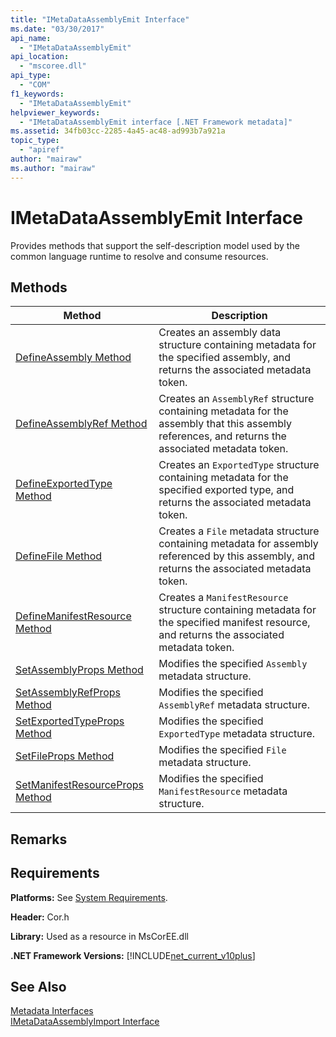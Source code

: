 ```yaml
---
title: "IMetaDataAssemblyEmit Interface"
ms.date: "03/30/2017"
api_name: 
  - "IMetaDataAssemblyEmit"
api_location: 
  - "mscoree.dll"
api_type: 
  - "COM"
f1_keywords: 
  - "IMetaDataAssemblyEmit"
helpviewer_keywords: 
  - "IMetaDataAssemblyEmit interface [.NET Framework metadata]"
ms.assetid: 34fb03cc-2285-4a45-ac48-ad993b7a921a
topic_type: 
  - "apiref"
author: "mairaw"
ms.author: "mairaw"
---
```

# IMetaDataAssemblyEmit Interface
Provides methods that support the self-description model used by the common language runtime to resolve and consume resources.  
  
## Methods  
  
|Method|Description|  
|------------|-----------------|  
|[DefineAssembly Method](../../../../docs/framework/unmanaged-api/metadata/imetadataassemblyemit-defineassembly-method.md)|Creates an assembly data structure containing metadata for the specified assembly, and returns the associated metadata token.|  
|[DefineAssemblyRef Method](../../../../docs/framework/unmanaged-api/metadata/imetadataassemblyemit-defineassemblyref-method.md)|Creates an `AssemblyRef` structure containing metadata for the assembly that this assembly references, and returns the associated metadata token.|  
|[DefineExportedType Method](../../../../docs/framework/unmanaged-api/metadata/imetadataassemblyemit-defineexportedtype-method.md)|Creates an `ExportedType` structure containing metadata for the specified exported type, and returns the associated metadata token.|  
|[DefineFile Method](../../../../docs/framework/unmanaged-api/metadata/imetadataassemblyemit-definefile-method.md)|Creates a `File` metadata structure containing metadata for assembly referenced by this assembly, and returns the associated metadata token.|  
|[DefineManifestResource Method](../../../../docs/framework/unmanaged-api/metadata/imetadataassemblyemit-definemanifestresource-method.md)|Creates a `ManifestResource` structure containing metadata for the specified manifest resource, and returns the associated metadata token.|  
|[SetAssemblyProps Method](../../../../docs/framework/unmanaged-api/metadata/imetadataassemblyemit-setassemblyprops-method.md)|Modifies the specified `Assembly` metadata structure.|  
|[SetAssemblyRefProps Method](../../../../docs/framework/unmanaged-api/metadata/imetadataassemblyemit-setassemblyrefprops-method.md)|Modifies the specified `AssemblyRef` metadata structure.|  
|[SetExportedTypeProps Method](../../../../docs/framework/unmanaged-api/metadata/imetadataassemblyemit-setexportedtypeprops-method.md)|Modifies the specified `ExportedType` metadata structure.|  
|[SetFileProps Method](../../../../docs/framework/unmanaged-api/metadata/imetadataassemblyemit-setfileprops-method.md)|Modifies the specified `File` metadata structure.|  
|[SetManifestResourceProps Method](../../../../docs/framework/unmanaged-api/metadata/imetadataassemblyemit-setmanifestresourceprops-method.md)|Modifies the specified `ManifestResource` metadata structure.|  
  
## Remarks  
  
## Requirements  
 **Platforms:** See [System Requirements](../../../../docs/framework/get-started/system-requirements.md).  
  
 **Header:** Cor.h  
  
 **Library:** Used as a resource in MsCorEE.dll  
  
 **.NET Framework Versions:** [!INCLUDE[net_current_v10plus](../../../../includes/net-current-v10plus-md.md)]  
  
## See Also  
 [Metadata Interfaces](../../../../docs/framework/unmanaged-api/metadata/metadata-interfaces.md)  
 [IMetaDataAssemblyImport Interface](../../../../docs/framework/unmanaged-api/metadata/imetadataassemblyimport-interface.md)
